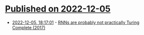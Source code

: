# [Published on 2022-12-05](index.md)

* [2022-12-05, 18:17:01](https://lobste.rs/s/pjy19j/rnns_are_probably_not_practically_turing) - [RNNs are probably not practically Turing Complete (2017)](https://metarecursive.com/writings/RNNs_are_probably_not_practically_Turing_Complete..htm)
